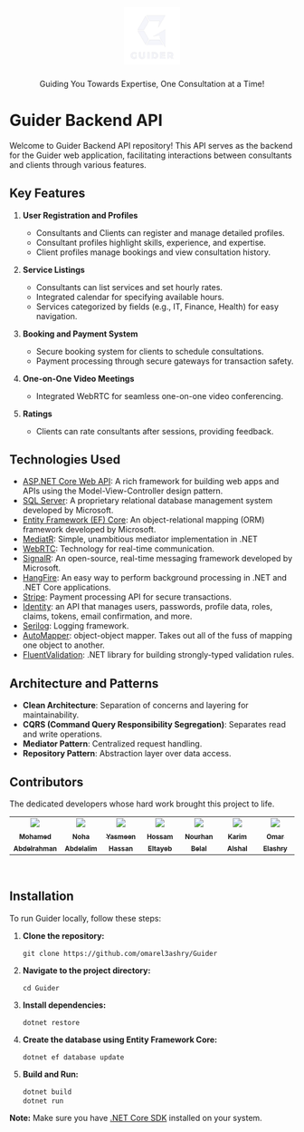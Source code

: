 <div align="center">
  <a href="https://github.com/omarel3ashry/Guider">
    <img src="assets/GuiderLogo.png" alt="Logo" width="100" height="100">
  </a>
  <h3 align="center"></h3>
  <p align="center">
    Guiding You Towards Expertise, One Consultation at a Time!
  </p>
</div>

# Guider Backend API

Welcome to Guider Backend API repository! This API serves as the backend for the Guider web application, facilitating interactions between consultants and clients through various features.

## Key Features

1. **User Registration and Profiles**
   - Consultants and Clients can register and manage detailed profiles.
   - Consultant profiles highlight skills, experience, and expertise.
   - Client profiles manage bookings and view consultation history.

2. **Service Listings**
   - Consultants can list services and set hourly rates.
   - Integrated calendar for specifying available hours.
   - Services categorized by fields (e.g., IT, Finance, Health) for easy navigation.

3. **Booking and Payment System**
   - Secure booking system for clients to schedule consultations.
   - Payment processing through secure gateways for transaction safety.

4. **One-on-One Video Meetings**
   - Integrated WebRTC for seamless one-on-one video conferencing.

5. **Ratings**
   - Clients can rate consultants after sessions, providing feedback.
   
## Technologies Used

- [ASP.NET Core Web API](https://learn.microsoft.com/en-us/aspnet/core/web-api): A rich framework for building web apps and APIs using the Model-View-Controller design pattern.
- [SQL Server](https://www.microsoft.com/en-us/sql-server/): A proprietary relational database management system developed by Microsoft.
- [Entity Framework (EF) Core](https://learn.microsoft.com/en-us/ef/core/): An object-relational mapping (ORM) framework developed by Microsoft.
- [MediatR](https://www.nuget.org/packages/MediatR): Simple, unambitious mediator implementation in .NET
- [WebRTC](https://webrtc.org/): Technology for real-time communication.
- [SignalR](https://dotnet.microsoft.com/en-us/apps/aspnet/signalr): An open-source, real-time messaging framework developed by Microsoft.
- [HangFire](https://www.hangfire.io/): An easy way to perform background processing in .NET and .NET Core applications.
- [Stripe](https://stripe.com/): Payment processing API for secure transactions.
- [Identity](https://learn.microsoft.com/en-us/aspnet/core/security/authentication/identity): an API that manages users, passwords, profile data, roles, claims, tokens, email confirmation, and more.
- [Serilog](https://serilog.net/): Logging framework.
- [AutoMapper](https://automapper.org/): object-object mapper. Takes out all of the fuss of mapping one object to another.
- [FluentValidation](https://fluentvalidation.net/): .NET library for building strongly-typed validation rules.

## Architecture and Patterns

- **Clean Architecture**: Separation of concerns and layering for maintainability.
- **CQRS (Command Query Responsibility Segregation)**: Separates read and write operations.
- **Mediator Pattern**: Centralized request handling.
- **Repository Pattern**: Abstraction layer over data access.

## Contributors
The dedicated developers whose hard work brought this project to life.
<table>
  <tr>
    <td align="center" valign="top" width="14%"><a href="https://github.com/Mo3bdelrahman" style:"border-radius:50%;"><img src="https://avatars.githubusercontent.com/u/61760258?v=4"  width="100px;" /><br /><sub><b>Mohamed Abdelrahman</b></sub></a><br /></td>
    <td align="center" valign="top" width="14%"><a href="https://github.com/NohaAbdelalim" style:"border-radius:50%;"><img src="https://avatars.githubusercontent.com/u/157377341?v=4"  width="100px;" /><br /><sub><b>Noha Abdelalim</b></sub></a><br /></td>
    <td align="center" valign="top" width="14%"><a href="https://github.com/yasmeena1999" style:"border-radius:50%;"><img src="https://avatars.githubusercontent.com/u/45334675?v=4"  width="100px;" /><br /><sub><b>Yasmeen Hassan</b></sub></a><br /></td>
    <td align="center" valign="top" width="14%"><a href="https://github.com/hossameltayeb83" style:"border-radius:50%;"><img src="https://avatars.githubusercontent.com/u/96459585?v=4"  width="100px;" /><br /><sub><b>Hossam Eltayeb</b></sub></a><br /></td>
    <td align="center" valign="top" width="14%"><a href="https://github.com/nourhanbelal22" style:"border-radius:50%;"><img src="https://avatars.githubusercontent.com/u/157370503?v=4"  width="100px;" /><br /><sub><b>Nourhan Belal</b></sub></a><br /></td>
    <td align="center" valign="top" width="14%"><a href="https://github.com/karimalshal666" style:"border-radius:50%;"><img src="https://avatars.githubusercontent.com/u/157370888?v=4"  width="100px;" /><br /><sub><b>Karim Alshal</b></sub></a><br /></td>
    <td align="center" valign="top" width="14%"><a href="https://github.com/omarel3ashry" style:"border-radius:50%;"><img src="https://avatars.githubusercontent.com/u/32119955?v=4"  width="100px;" /><br /><sub><b>Omar Elashry</b></sub></a><br /></td>
  </tr>
</table>

<br/>

## Installation

To run Guider locally, follow these steps:

1. **Clone the repository:**
   
   ```
   git clone https://github.com/omarel3ashry/Guider
   ```
   
3. **Navigate to the project directory:**
   
   ```
   cd Guider
   ```
   
4. **Install dependencies:**
   
   ```
   dotnet restore
   ```
   
5. **Create the database using Entity Framework Core:**
   
   ```
   dotnet ef database update
   ```
   
7. **Build and Run:**
   
   ```
   dotnet build
   dotnet run
   ```
**Note:** Make sure you have [.NET Core SDK](https://dotnet.microsoft.com/en-us/download) installed on your system.
